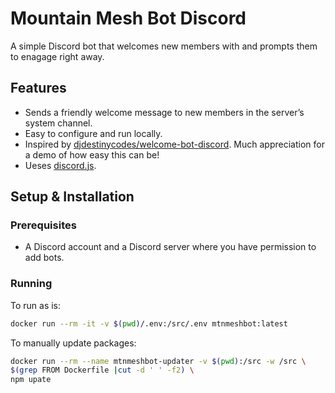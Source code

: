 # Mountain Mesh Bot Discord

A simple Discord bot that welcomes new members with and prompts them to enagage right away.

## Features

- Sends a friendly welcome message to new members in the server’s system channel.
- Easy to configure and run locally.
- Inspired by [djdestinycodes/welcome-bot-discord](https://github.com/djdestinycodes/welcome-bot-discord). Much appreciation for a demo of how easy this can be!
- Ueses [discord.js](https://discord.js.org/).

## Setup & Installation

### Prerequisites

- A Discord account and a Discord server where you have permission to add bots.

### Running

To run as is:

```bash
docker run --rm -it -v $(pwd)/.env:/src/.env mtnmeshbot:latest
```

To manually update packages:

```bash
docker run --rm --name mtnmeshbot-updater -v $(pwd):/src -w /src \
$(grep FROM Dockerfile |cut -d ' ' -f2) \
npm upate
```

